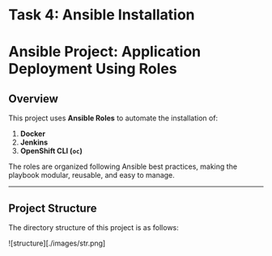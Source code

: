 # Task 4: Ansible Installation
# Ansible Project: Application Deployment Using Roles

## Overview
This project uses **Ansible Roles** to automate the installation of:
1. **Docker**
2. **Jenkins**
3. **OpenShift CLI (`oc`)**

The roles are organized following Ansible best practices, making the playbook modular, reusable, and easy to manage.

---

## Project Structure

The directory structure of this project is as follows:

![structure][./images/str.png]


